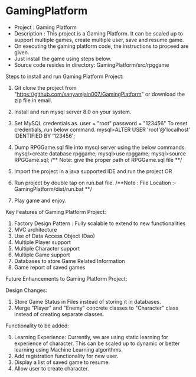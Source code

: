 # GamingPlatform
- Project : Gaming Platform
- Description :	This project is a Gaming Platform. It can be scaled up to support multiple games, create multiple user, save and resume game.
- On executing the gaming platform code, the instructions to proceed are given.
- Just install the game using steps below.
- Source code resides in directory: GamingPlatform/src/rpggame

Steps to install and run Gaming Platform Project:

1. Git clone the project from "https://github.com/sanyamjain007/GamingPlatform" or download the zip file in email.
2. Install and run mysql server 8.0 on your system.
3. Set MySQL credentials as.
	  user = "root" 
	  password = "123456"
	  To reset credentials, run below command.
		mysql>ALTER USER 'root'@'localhost' IDENTIFIED BY '123456';
	
4. Dump RPGGame.sql file into mysql server using the below commands.
	  mysql>create database rpggame;
	  mysql>use rpggame;
	  mysql>source RPGGame.sql; /** Note: give the proper path of RPGGame.sql file **/

5. Import the project in a java supported IDE and run the project
OR
5. Run project by double tap on run.bat file. /**Note : File Location :- GamingPlatform/dist/run.bat **/

6. Play game and enjoy.

Key Features of Gaming Platform Project:

1. Factory Design Pattern : Fully scalable to extend to new functionalities
2. MVC architecture
3. Use of Data Access Object (Dao)
4. Multiple Player support
5. Multiple Character support
6. Multiple Game support
7. Databases to store Game Related Information
8. Game report of saved games


Future Enhancements to Gaming Platform Project:

Design Changes:
1. Store Game Status in Files instead of storing it in databases.
2. Merge "Player" and "Enemy" concrete classes to "Character" class instead of creating separate classes.

Functionality to be added:
1. Learning Experience: Currently, we are using static learning for experience of character. This can be
scaled up to dynamic or better learning using Machine Learning algorithms.
2. Add registration functionality for new user.
3. Display a list of saved game to resume.
4. Allow user to create character.
